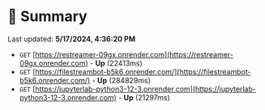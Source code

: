 # 📖 Summary
Last updated: **5/17/2024, 4:36:20 PM**

- `GET` [https://restreamer-09gx.onrender.com](https://restreamer-09gx.onrender.com) - **Up** (22413ms)
- `GET` [https://filestreambot-b5k6.onrender.com/](https://filestreambot-b5k6.onrender.com/) - **Up** (284829ms)
- `GET` [https://jupyterlab-python3-12-3.onrender.com](https://jupyterlab-python3-12-3.onrender.com) - **Up** (21297ms)
